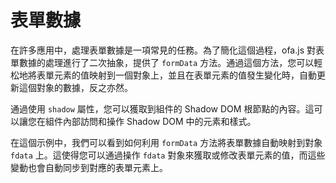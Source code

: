 # 表單數據

在許多應用中，處理表單數據是一項常見的任務。為了簡化這個過程，ofa.js 對表單數據的處理進行了二次抽象，提供了 `formData` 方法。通過這個方法，您可以輕松地將表單元素的值映射到一個對象上，並且在表單元素的值發生變化時，自動更新這個對象的數據，反之亦然。

通過使用 `shadow` 屬性，您可以獲取到組件的 Shadow DOM 根節點的內容。這可以讓您在組件內部訪問和操作 Shadow DOM 中的元素和樣式。

在這個示例中，我們可以看到如何利用 `formData` 方法將表單數據自動映射到對象 `fdata` 上。這使得您可以通過操作 `fdata` 對象來獲取或修改表單元素的值，而這些變動也會自動同步到對應的表單元素上。

<a href="../../publics/examples/form-data/demo.html" preview demo></a>
<a href="../../publics/examples/form-data/test-demo.html" main demo></a>

